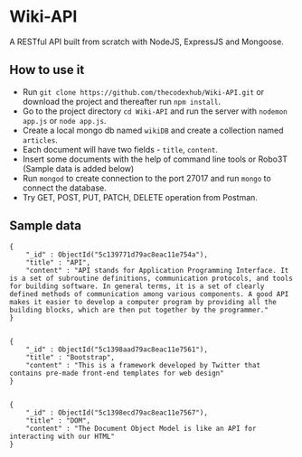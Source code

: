 # Wiki-API

A RESTful API built from scratch with NodeJS, ExpressJS and Mongoose.

## How to use it

- Run `git clone https://github.com/thecodexhub/Wiki-API.git` or download the project and thereafter run `npm install`.
- Go to the project directory `cd Wiki-API` and run the server with `nodemon app.js` or `node app.js`.
- Create a local mongo db named `wikiDB` and create a collection named `articles`.
- Each document will have two fields - `title`, `content`.
- Insert some documents with the help of command line tools or Robo3T (Sample data is added below)
- Run `mongod` to create connection to the port 27017 and run `mongo` to connect the database. 
- Try GET, POST, PUT, PATCH, DELETE operation from Postman.

## Sample data

```
{
    "_id" : ObjectId("5c139771d79ac8eac11e754a"),
    "title" : "API",
    "content" : "API stands for Application Programming Interface. It is a set of subroutine definitions, communication protocols, and tools for building software. In general terms, it is a set of clearly defined methods of communication among various components. A good API makes it easier to develop a computer program by providing all the building blocks, which are then put together by the programmer."
}


{
    "_id" : ObjectId("5c1398aad79ac8eac11e7561"),
    "title" : "Bootstrap",
    "content" : "This is a framework developed by Twitter that contains pre-made front-end templates for web design"
}


{
    "_id" : ObjectId("5c1398ecd79ac8eac11e7567"),
    "title" : "DOM",
    "content" : "The Document Object Model is like an API for interacting with our HTML"
}
```
